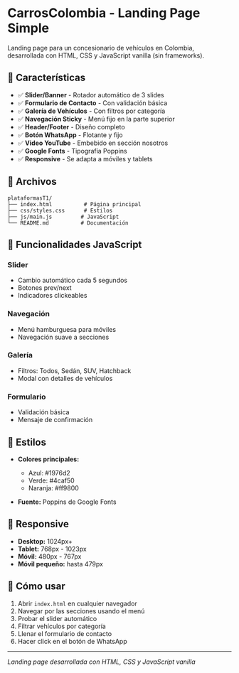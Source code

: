 # CarrosColombia - Landing Page Simple

Landing page para un concesionario de vehículos en Colombia, desarrollada con HTML, CSS y JavaScript vanilla (sin frameworks).

## 🚀 Características

- ✅ **Slider/Banner** - Rotador automático de 3 slides
- ✅ **Formulario de Contacto** - Con validación básica
- ✅ **Galería de Vehículos** - Con filtros por categoría
- ✅ **Navegación Sticky** - Menú fijo en la parte superior
- ✅ **Header/Footer** - Diseño completo
- ✅ **Botón WhatsApp** - Flotante y fijo
- ✅ **Video YouTube** - Embebido en sección nosotros
- ✅ **Google Fonts** - Tipografía Poppins
- ✅ **Responsive** - Se adapta a móviles y tablets

## 📁 Archivos

```
plataformasT1/
├── index.html          # Página principal
├── css/styles.css      # Estilos
├── js/main.js         # JavaScript
└── README.md          # Documentación
```

## 🎯 Funcionalidades JavaScript

### Slider
- Cambio automático cada 5 segundos
- Botones prev/next
- Indicadores clickeables

### Navegación
- Menú hamburguesa para móviles
- Navegación suave a secciones

### Galería
- Filtros: Todos, Sedán, SUV, Hatchback
- Modal con detalles de vehículos

### Formulario
- Validación básica
- Mensaje de confirmación

## 🎨 Estilos

- **Colores principales:**
  - Azul: #1976d2
  - Verde: #4caf50
  - Naranja: #ff9800

- **Fuente:** Poppins de Google Fonts

## 📱 Responsive

- **Desktop:** 1024px+
- **Tablet:** 768px - 1023px
- **Móvil:** 480px - 767px
- **Móvil pequeño:** hasta 479px

## 🚀 Cómo usar

1. Abrir `index.html` en cualquier navegador
2. Navegar por las secciones usando el menú
3. Probar el slider automático
4. Filtrar vehículos por categoría
5. Llenar el formulario de contacto
6. Hacer click en el botón de WhatsApp


---

*Landing page desarrollada con HTML, CSS y JavaScript vanilla* 
